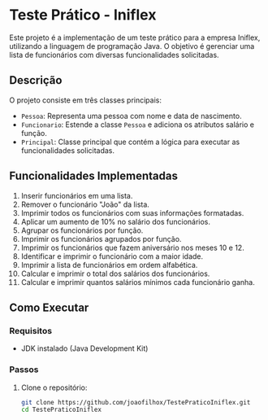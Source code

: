 # Teste Prático - Iniflex

Este projeto é a implementação de um teste prático para a empresa Iniflex, utilizando a linguagem de programação Java. O objetivo é gerenciar uma lista de funcionários com diversas funcionalidades solicitadas.

## Descrição

O projeto consiste em três classes principais:
- `Pessoa`: Representa uma pessoa com nome e data de nascimento.
- `Funcionario`: Estende a classe `Pessoa` e adiciona os atributos salário e função.
- `Principal`: Classe principal que contém a lógica para executar as funcionalidades solicitadas.

## Funcionalidades Implementadas

1. Inserir funcionários em uma lista.
2. Remover o funcionário "João" da lista.
3. Imprimir todos os funcionários com suas informações formatadas.
4. Aplicar um aumento de 10% no salário dos funcionários.
5. Agrupar os funcionários por função.
6. Imprimir os funcionários agrupados por função.
7. Imprimir os funcionários que fazem aniversário nos meses 10 e 12.
8. Identificar e imprimir o funcionário com a maior idade.
9. Imprimir a lista de funcionários em ordem alfabética.
10. Calcular e imprimir o total dos salários dos funcionários.
11. Calcular e imprimir quantos salários mínimos cada funcionário ganha.

## Como Executar

### Requisitos

- JDK instalado (Java Development Kit)

### Passos

1. Clone o repositório:
   ```sh
   git clone https://github.com/joaofilhox/TestePraticoIniflex.git
   cd TestePraticoIniflex
   ```
